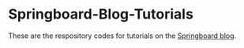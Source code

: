 # Springboard-Blog-Tutorials

These are the respository codes for tutorials on the [Springboard blog](http://springboard.com/blog). 
